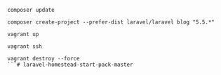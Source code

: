 ```ssh
composer update
```

```ssh
composer create-project --prefer-dist laravel/laravel blog "5.5.*"
```

```ssh
vagrant up
```

```ssh
vagrant ssh
```

```ssh
vagrant destroy --force
```# laravel-homestead-start-pack-master
